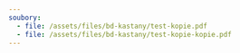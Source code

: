 ```yaml
---
soubory:
  - file: /assets/files/bd-kastany/test-kopie.pdf
  - file: /assets/files/bd-kastany/test-kopie-kopie.pdf
---
```

